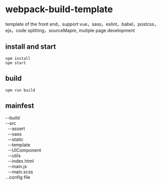 # webpack-build-template
template of the front end，support vue，sass，eslint，babel，postcss，ejs，code splitting，sourceMapm, mutiple page development

## install and start
```command
npm install
npm start
```

## build
```command
npm run build
```
## mainfest
--build
<br/>
--src
<br/>
  &nbsp;&nbsp;--assert
  <br/>
  &nbsp;&nbsp;--sass
  <br/>
  &nbsp;&nbsp;--static
  <br/>
  &nbsp;&nbsp;--template
  <br/>
  &nbsp;&nbsp;--UIComponent
  <br/>
  &nbsp;&nbsp;--utils
  <br/>
  &nbsp;&nbsp;--index.html
  <br/>
  &nbsp;&nbsp;--main.js
  <br/>
  &nbsp;&nbsp;--main.scss
<br/>
...config file
